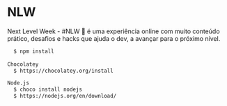 # NLW
Next Level Week - #NLW 🚀 é uma experiência online com muito conteúdo prático, desafios e hacks que ajuda o dev, a avançar para o próximo nível.



```sh
  $ npm install
  
Chocolatey
  $ https://chocolatey.org/install

Node.js
  $ choco install nodejs
  $ https://nodejs.org/en/download/
  
```
